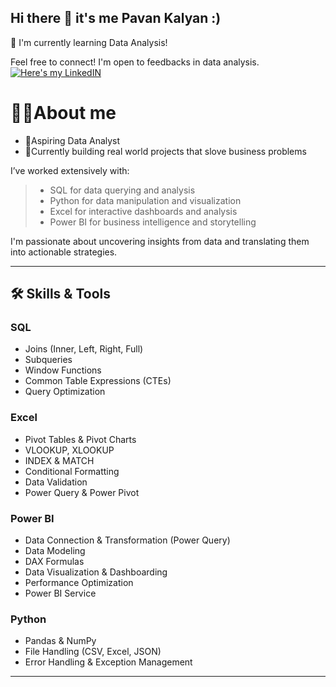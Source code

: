 ## Hi there 🖖 it's me Pavan Kalyan :)
🌱 I'm currently learning Data Analysis!

Feel free to connect! I'm open to feedbacks in data analysis.
<br >
[![Here's my LinkedIN](https://img.shields.io/badge/LinkedIn-0077B5?style=for-the-badge&logo=linkedin&logoColor=white)](htpps://www.linkedin.com/in/pavan-kalyan-2a0733270/)

# 👨‍💻About me
- 💼Aspiring Data Analyst
- 🌱Currently building real world projects that slove business problems

I’ve worked extensively with:
>- SQL for data querying and analysis
>- Python for data manipulation and visualization
>- Excel for interactive dashboards and analysis
>- Power BI for business intelligence and storytelling

I'm passionate about uncovering insights from data and translating them into actionable strategies.

---

## 🛠️ Skills & Tools

### SQL
- Joins (Inner, Left, Right, Full)
- Subqueries
- Window Functions
- Common Table Expressions (CTEs)
- Query Optimization

### Excel
- Pivot Tables & Pivot Charts
- VLOOKUP, XLOOKUP
- INDEX & MATCH
- Conditional Formatting
- Data Validation
- Power Query & Power Pivot

### Power BI
- Data Connection & Transformation (Power Query)
- Data Modeling
- DAX Formulas
- Data Visualization & Dashboarding
- Performance Optimization
- Power BI Service

### Python
- Pandas & NumPy
- File Handling (CSV, Excel, JSON)
- Error Handling & Exception Management

---
